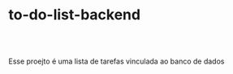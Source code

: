 # to-do-list-backend

<br>
<br>


<p>
Esse proejto é uma lista de tarefas vinculada ao banco de dados

</p>





